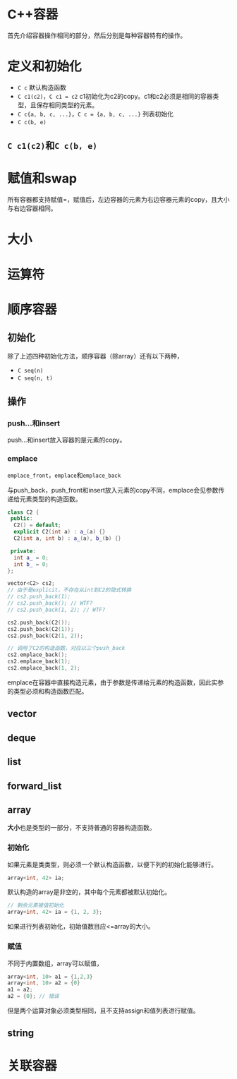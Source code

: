# C++容器

首先介绍容器操作相同的部分，然后分别是每种容器特有的操作。

# 定义和初始化

* `C c`
    默认构造函数
* `C c1(c2)`，`C c1 = c2`
    c1初始化为c2的copy。c1和c2必须是相同的容器类型，且保存相同类型的元素。
* `C c{a, b, c, ...}`，`C c = {a, b, c, ...}`
    列表初始化
* `C c(b, e)`

## `C c1(c2)`和`C c(b, e)`

# 赋值和swap

所有容器都支持赋值=，赋值后，左边容器的元素为右边容器元素的copy，且大小与右边容器相同。

# 大小

# 运算符

# 顺序容器

## 初始化

除了上述四种初始化方法，顺序容器（除array）还有以下两种，

* `C seq(n)`
* `C seq(n, t)`

## 操作

### push...和insert

push...和insert放入容器的是元素的copy。

### emplace

`emplace_front`，`emplace`和`emplace_back`

与push_back，push_front和insert放入元素的copy不同，emplace会见参数传递给元素类型的构造函数。

```cpp
class C2 {
 public:
  C2() = default;
  explicit C2(int a) : a_(a) {}
  C2(int a, int b) : a_(a), b_(b) {}

 private:
  int a_ = 0;
  int b_ = 0;
};

vector<C2> cs2;
// 由于是explicit，不存在从int到C2的隐式转换
// cs2.push_back(1);
// cs2.push_back(); // WTF?
// cs2.push_back(1, 2); // WTF?

cs2.push_back(C2());
cs2.push_back(C2(1));
cs2.push_back(C2(1, 2));

// 调用了C2的构造函数，对应以三个push_back
cs2.emplace_back();
cs2.emplace_back(1);
cs2.emplace_back(1, 2);
```

emplace在容器中直接构造元素，由于参数是传递给元素的构造函数，因此实参的类型必须和构造函数匹配。

## vector

## deque

## list

## forward_list

## array

**大小**也是类型的一部分，不支持普通的容器构造函数。

### 初始化

如果元素是类类型，则必须一个默认构造函数，以便下列的初始化能够进行。

```cpp
array<int, 42> ia;
```

默认构造的array是非空的，其中每个元素都被默认初始化。

```cpp
// 剩余元素被值初始化
array<int, 42> ia = {1, 2, 3};
```

如果进行列表初始化，初始值数目应<=array的大小。

### 赋值

不同于内置数组，array可以赋值，

```cpp
array<int, 10> a1 = {1,2,3}
array<int, 10> a2 = {0}
a1 = a2;
a2 = {0}; // 错误
```

但是两个运算对象必须类型相同，且不支持assign和值列表进行赋值。

## string

# 关联容器